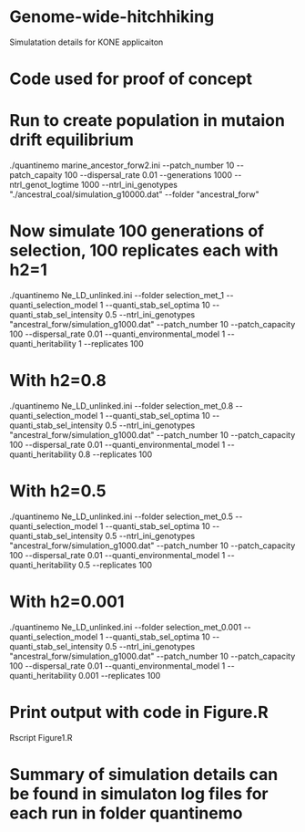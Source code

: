 # Genome-wide-hitchhiking
Simulatation details for KONE applicaiton
# Code used for proof of concept

# Run to create population in mutaion drift equilibrium
./quantinemo marine_ancestor_forw2.ini --patch_number 10 --patch_capaity 100 --dispersal_rate 0.01 --generations 1000 --ntrl_genot_logtime 1000 --ntrl_ini_genotypes "./ancestral_coal/simulation_g10000.dat" --folder "ancestral_forw"

# Now simulate 100 generations of selection, 100 replicates each with h2=1
./quantinemo Ne_LD_unlinked.ini --folder selection_met_1 --quanti_selection_model 1 --quanti_stab_sel_optima 10 --quanti_stab_sel_intensity 0.5 --ntrl_ini_genotypes "ancestral_forw/simulation_g1000.dat" --patch_number 10 --patch_capacity 100 --dispersal_rate 0.01 --quanti_environmental_model 1 --quanti_heritability 1 --replicates 100
# With h2=0.8
./quantinemo Ne_LD_unlinked.ini --folder selection_met_0.8 --quanti_selection_model 1 --quanti_stab_sel_optima 10 --quanti_stab_sel_intensity 0.5 --ntrl_ini_genotypes "ancestral_forw/simulation_g1000.dat" --patch_number 10 --patch_capacity 100 --dispersal_rate 0.01 --quanti_environmental_model 1 --quanti_heritability 0.8 --replicates 100
# With h2=0.5
./quantinemo Ne_LD_unlinked.ini --folder selection_met_0.5 --quanti_selection_model 1 --quanti_stab_sel_optima 10 --quanti_stab_sel_intensity 0.5 --ntrl_ini_genotypes "ancestral_forw/simulation_g1000.dat" --patch_number 10 --patch_capacity 100 --dispersal_rate 0.01 --quanti_environmental_model 1 --quanti_heritability 0.5 --replicates 100
# With h2=0.001
./quantinemo Ne_LD_unlinked.ini --folder selection_met_0.001 --quanti_selection_model 1 --quanti_stab_sel_optima 10 --quanti_stab_sel_intensity 0.5 --ntrl_ini_genotypes "ancestral_forw/simulation_g1000.dat" --patch_number 10 --patch_capacity 100 --dispersal_rate 0.01 --quanti_environmental_model 1 --quanti_heritability 0.001 --replicates 100

# Print output with code in Figure.R
Rscript Figure1.R

# Summary of simulation details can be found in simulaton log files for each run in folder quantinemo
